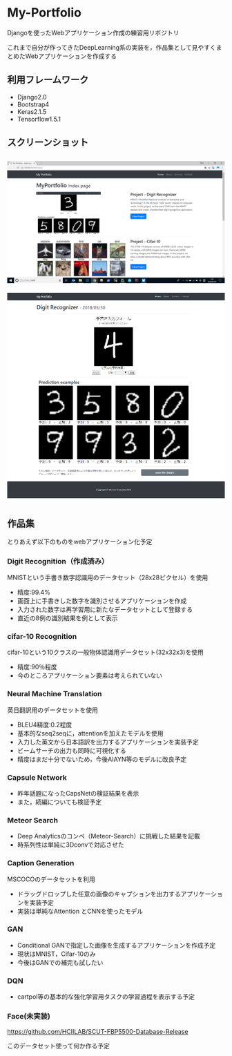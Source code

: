 # My-Portfolio
Djangoを使ったWebアプリケーション作成の練習用リポジトリ

これまで自分が作ってきたDeepLearning系の実装を，作品集として見やすくまとめたWebアプリケーションを作成する


## 利用フレームワーク
- Django2.0
- Bootstrap4
- Keras2.1.5
- Tensorflow1.5.1

## スクリーンショット
![インデックスページ](indexSC.png "index page")
---------

![MNISTページ](mnistSC.png "mnist page")

## 作品集
とりあえず以下のものをwebアプリケーション化予定

### Digit Recognition（作成済み）
MNISTという手書き数字認識用のデータセット（28x28ピクセル）を使用

- 精度:99.4%
- 画面上に手書きした数字を識別させるアプリケーションを作成
- 入力された数字は再学習用に新たなデータセットとして登録する
- 直近の8例の識別結果を例として表示

### cifar-10 Recognition
cifar-10という10クラスの一般物体認識用データセット(32x32x3)を使用

- 精度:90％程度
- 今のところアプリケーション要素は考えられていない


### Neural Machine Translation
英日翻訳用のデータセットを使用

- BLEU4精度:0.2程度
- 基本的なseq2seqに，attentionを加えたモデルを使用
- 入力した英文から日本語訳を出力するアプリケーションを実装予定
- ビームサーチの出力も同時に可視化する
- 精度はまだ十分でないため，今後AIAYN等のモデルに改良予定

### Capsule Network
- 昨年話題になったCapsNetの検証結果を表示
- また，続編についても検証予定

### Meteor Search

- Deep Analyticsのコンペ（Meteor-Search）に挑戦した結果を記載
- 時系列性は単純に3Dconvで対応させた

### Caption Generation
MSCOCOのデータセットを利用

- ドラッグドロップした任意の画像のキャプションを出力するアプリケーションを実装予定
- 実装は単純なAttention とCNNを使ったモデル

### GAN

- Conditional GANで指定した画像を生成するアプリケーションを作成予定
- 現状はMNIST，Cifar-10のみ
- 今後はGANでの補完も試したい

### DQN
- cartpol等の基本的な強化学習用タスクの学習過程を表示する予定

### Face(未実装)
https://github.com/HCIILAB/SCUT-FBP5500-Database-Release

このデータセット使って何か作る予定

